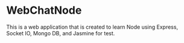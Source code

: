 # WebChatNode
This is a web application that is created to learn Node using Express, Socket IO, Mongo DB, and Jasmine for test.

